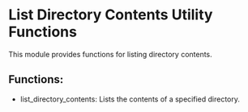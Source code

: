 # List Directory Contents Utility Functions

This module provides functions for listing directory contents.

## Functions:
* list_directory_contents: Lists the contents of a specified directory.